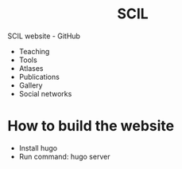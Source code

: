 <h1 align=center>SCIL</h1>

SCIL website - GitHub

- Teaching
- Tools
- Atlases
- Publications
- Gallery
- Social networks

# How to build the website

- Install hugo
- Run command: hugo server